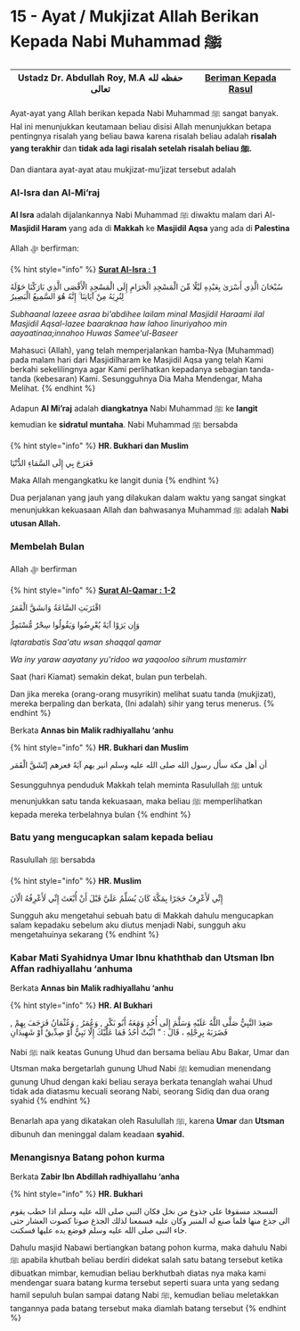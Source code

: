 # 15 - Ayat / Mukjizat Allah Berikan Kepada Nabi Muhammad ﷺ

| Ustadz Dr. Abdullah Roy, M.A حفظه لله تعالى | ****[**Beriman Kepada Rasul**](./)**** |
| ------------------------------------------- | -------------------------------------- |

Ayat-ayat yang Allah berikan kepada Nabi Muhammad ﷺ sangat banyak. Hal ini menunjukkan keutamaan beliau disisi Allah menunjukkan betapa pentingnya risalah yang beliau bawa karena risalah beliau adalah **risalah yang terakhir** dan **tidak ada lagi risalah setelah risalah beliau ﷺ.**

Dan diantara ayat-ayat atau mukjizat-mu’jizat tersebut adalah

### Al-Isra dan Al-Mi’raj

**Al Isra** adalah dijalankannya Nabi Muhammad ﷺ diwaktu malam dari Al-**Masjidil Haram** yang ada di **Makkah** ke **Masjidil Aqsa** yang ada di **Palestina**

Allah ﷻ berfirman:&#x20;

{% hint style="info" %}
****[**Surat Al-Isra : 1**](https://appngaji.com/al-isra/)****

سُبْحَانَ الَّذِي أَسْرَىٰ بِعَبْدِهِ لَيْلًا مِّنَ الْمَسْجِدِ الْحَرَامِ إِلَى الْمَسْجِدِ الْأَقْصَى الَّذِي بَارَكْنَا حَوْلَهُ لِنُرِيَهُ مِنْ آيَاتِنَا ۚ إِنَّهُ هُوَ السَّمِيعُ الْبَصِيرُ

_Subhaanal lazeee asraa bi'abdihee lailam minal Masjidil Haraami ilal Masjidil Aqsal-lazee baaraknaa haw lahoo linuriyahoo min aayaatinaa;innahoo Huwas Samee'ul-Baseer_&#x20;

Mahasuci (Allah), yang telah memperjalankan hamba-Nya (Muhammad) pada malam hari dari Masjidilharam ke Masjidil Aqsa yang telah Kami berkahi sekelilingnya agar Kami perlihatkan kepadanya sebagian tanda-tanda (kebesaran) Kami. Sesungguhnya Dia Maha Mendengar, Maha Melihat.
{% endhint %}

Adapun **Al Mi’raj** adalah **diangkatnya** Nabi Muhammad ﷺ ke **langit** kemudian ke **sidratul muntaha**. Nabi Muhammad ﷺ bersabda

{% hint style="info" %}
**HR. Bukhari dan Muslim**

فَعَرَجَ بِي إِلَى السَّمَاءِ الدُّنْيَا

Maka Allah mengangkatku ke langit dunia
{% endhint %}

Dua perjalanan yang jauh yang dilakukan dalam waktu yang sangat singkat menunjukkan kekuasaan Allah dan bahwasanya Muhammad ﷺ adalah **Nabi utusan Allah.**

### Membelah Bulan&#x20;

Allah ﷻ berfirman

{% hint style="info" %}
****[**Surat Al-Qamar : 1-2**](https://appngaji.com/al-qamar/)****

اقْتَرَبَتِ السَّاعَةُ وَانشَقَّ الْقَمَرُ

وَإِن يَرَوْا آيَةً يُعْرِضُوا وَيَقُولُوا سِحْرٌ مُّسْتَمِرٌّ

_Iqtarabatis Saa'atu wsan shaqqal qamar_

_Wa iny yaraw aayatany yu'ridoo wa yaqooloo sihrum mustamirr_

Saat (hari Kiamat) semakin dekat, bulan pun terbelah.

Dan jika mereka (orang-orang musyrikin) melihat suatu tanda (mukjizat), mereka berpaling dan berkata, (Ini adalah) sihir yang terus menerus.
{% endhint %}

Berkata **Annas bin Malik radhiyallahu ‘anhu**

{% hint style="info" %}
**HR. Bukhari dan Muslim**

أن أهل مكة سأل رسول الله صلى الله عليه وسلم انير يهم آيَةً فعرهم إنْشَقَّ الْقَمَر

Sesungguhnya penduduk Makkah telah meminta Rasulullah ﷺ untuk menunjukkan satu tanda kekuasaan, maka beliau ﷺ memperlihatkan kepada mereka terbelahnya bulan
{% endhint %}

### Batu yang mengucapkan salam kepada beliau

Rasulullah ﷺ bersabda

{% hint style="info" %}
**HR. Muslim**

إِنِّي لَأَعْرِفُ حَجَرًا بِمَكَّةَ كَانَ يُسَلِّمُ عَلَيَّ قَبْلَ أَنْ أُبْعَثَ إِنِّي لَأَعْرِفُهُ الْآنَ

Sungguh aku mengetahui sebuah batu di Makkah dahulu mengucapkan salam kepadaku sebelum aku diutus menjadi Nabi, sungguh aku mengetahuinya sekarang
{% endhint %}

### Kabar Mati Syahidnya Umar Ibnu khaththab dan Utsman Ibn Affan radhiyallahu ‘anhuma

Berkata **Annas bin Malik radhiyallahu ‘anhu**

{% hint style="info" %}
**HR. Al Bukhari**

صَعِدَ النَّبِيُّ صَلَّى اللَّهُ عَلَيْهِ وَسَلَّمَ إِلَى أُحُدٍ وَمَعَهُ أَبُو بَكْرٍ , وَعُمَرُ , وَعُثْمَانُ فَرَجَفَ بِهِمْ , فَضَرَبَهُ بِرِجْلِهِ ، قَالَ : ” اثْبُتْ أُحُدُ فَمَا عَلَيْكَ إِلَّا نَبِيٌّ أَوْ صِدِّيقٌ أَوْ شَهِيدَانِ

Nabi ﷺ naik keatas Gunung Uhud dan bersama beliau Abu Bakar, Umar dan Utsman maka bergetarlah gunung Uhud Nabi ﷺ kemudian menendang gunung Uhud dengan kaki beliau seraya berkata tenanglah wahai Uhud tidak ada diatasmu kecuali seorang Nabi, seorang Sidiq dan dua orang syahid
{% endhint %}

Benarlah apa yang dikatakan oleh Rasulullah ﷺ, karena **Umar** dan **Utsman** dibunuh dan meninggal dalam keadaan **syahid.**

### Menangisnya Batang pohon kurma

Berkata **Zabir Ibn Abdillah radhiyallahu ‘anha**

{% hint style="info" %}
**HR. Bukhari**

المسجد مسقوفا على جذوع من نخل فكان النبي صلى الله عليه وسلم اذا خطب يقوم الى جذع منها فلما صنع له المنبر وكان عليه فسمعنا لذلك الجذع صوتا كصوت العشار حتى جاء النبى صلى الله عليه وسلم فوضع يده عليها فسكنت.

Dahulu masjid Nabawi bertiangkan batang pohon kurma, maka dahulu Nabi ﷺ apabila khutbah beliau berdiri didekat salah satu batang tersebut ketika dibuatkan mimbar, kemudian beliau berkhutbah diatas nya maka kami mendengar suara batang kurma tersebut seperti suara unta yang sedang hamil sepuluh bulan sampai datang Nabi ﷺ, kemudian beliau meletakkan tangannya pada batang tersebut maka diamlah batang tersebut
{% endhint %}
